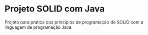 # Projeto SOLID com Java
Projeto para pratica dos principios de programação do SOLID com a linguagem de programação Java
